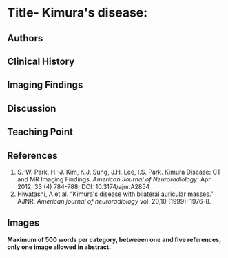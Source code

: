 # Title- Kimura's disease: 

## Authors

## Clinical History

## Imaging Findings

## Discussion

## Teaching Point

## References

1. S.-W. Park, H.-J. Kim, K.J. Sung, J.H. Lee, I.S. Park. Kimura Disease: CT and MR Imaging Findings. *American Journal of Neuroradiology*. Apr 2012, 33 (4) 784-788; DOI: 10.3174/ajnr.A2854
2. Hiwatashi, A et al. “Kimura's disease with bilateral auricular masses.” AJNR. *American journal of neuroradiology* vol. 20,10 (1999): 1976-8.



## Images

**Maximum of 500 words per category, betweeen one and five references, only one image allowed in abstract.**
